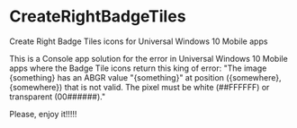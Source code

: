 # CreateRightBadgeTiles
Create Right Badge Tiles icons for Universal Windows 10 Mobile apps

This is a Console app solution for the error in Universal Windows 10 Mobile apps where the Badge Tile icons return this king of error:   "The image {something} has an ABGR value "{something}" at position ({somewhere},{somewhere}) that is not valid. The pixel must be white (##FFFFFF) or transparent (00######)."
 
Please, enjoy it!!!!!
